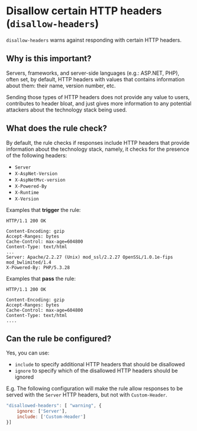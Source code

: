 # Disallow certain HTTP headers (`disallow-headers`)

`disallow-headers` warns against responding with certain HTTP headers.


## Why is this important?

Servers, frameworks, and server-side languages (e.g.: ASP.NET, PHP),
often set, by default, HTTP headers with values that contains
information about them: their name, version number, etc.

Sending those types of HTTP headers does not provide any value to
users, contributes to header bloat, and just gives more information
to any potential attackers about the technology stack being used.


## What does the rule check?

By default, the rule checks if responses include HTTP headers that
provide information about the technology stack, namely, it checks
for the presence of the following headers:

* `Server`
* `X-AspNet-Version`
* `X-AspNetMvc-version`
* `X-Powered-By`
* `X-Runtime`
* `X-Version`

Examples that **trigger** the rule:

```text
HTTP/1.1 200 OK

Content-Encoding: gzip
Accept-Ranges: bytes
Cache-Control: max-age=604800
Content-Type: text/html
...
Server: Apache/2.2.27 (Unix) mod_ssl/2.2.27 OpenSSL/1.0.1e-fips mod_bwlimited/1.4
X-Powered-By: PHP/5.3.28
```

Examples that **pass** the rule:

```text
HTTP/1.1 200 OK

Content-Encoding: gzip
Accept-Ranges: bytes
Cache-Control: max-age=604800
Content-Type: text/html
....
```


## Can the rule be configured?

Yes, you can use:

  * `include` to specify additional HTTP headers that should
    be disallowed
  * `ignore` to specify which of the disallowed HTTP headers
    should be ignored

E.g. The following configuration will make the rule allow responses
to be served with the `Server` HTTP headers, but not with `Custom-Header`.

```js
"disallowed-headers": [ "warning", {
    ignore: ['Server'],
    include: ['Custom-Header']
}]
```
